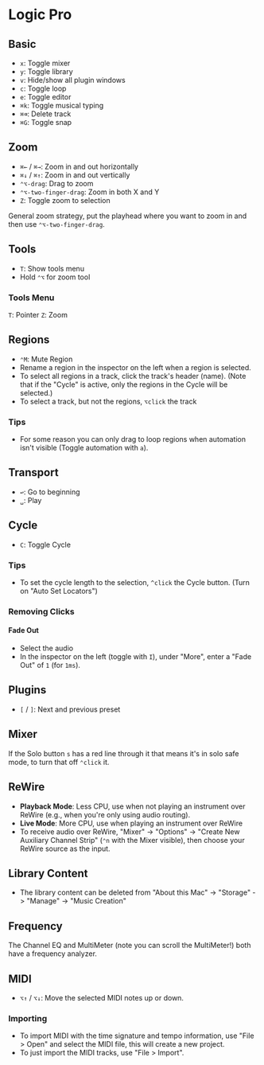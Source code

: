 # Logic Pro

## Basic

- `x`: Toggle mixer
- `y`: Toggle library
- `v`: Hide/show all plugin windows
- `c`: Toggle loop
- `e`: Toggle editor
- `⌘k`: Toggle musical typing
- `⌘⌫`: Delete track
- `⌘G`: Toggle snap

## Zoom

- `⌘←` / `⌘→`: Zoom in and out horizontally
- `⌘↓` / `⌘↑`: Zoom in and out vertically
- `⌃⌥-drag`: Drag to zoom
- `⌃⌥-two-finger-drag`: Zoom in both X and Y
- `Z`: Toggle zoom to selection

General zoom strategy, put the playhead where you want to zoom in and then use `⌃⌥-two-finger-drag`.

## Tools

- `T`: Show tools menu
- Hold `⌃⌥` for zoom tool

### Tools Menu

`T`: Pointer
`Z`: Zoom

## Regions

- `⌃M`: Mute Region
- Rename a region in the inspector on the left when a region is selected.
- To select all regions in a track, click the track's header (name). (Note that if the "Cycle" is active, only the regions in the Cycle will be selected.)
- To select a track, but not the regions, `⌥click` the track

### Tips

- For some reason you can only drag to loop regions when automation isn't visible (Toggle automation with `a`).

## Transport

- `↩`: Go to beginning
- `␣`: Play

## Cycle

- `C`: Toggle Cycle

### Tips

- To set the cycle length to the selection, `^click` the Cycle button. (Turn on "Auto Set Locators")

### Removing Clicks

#### Fade Out

- Select the audio
- In the inspector on the left (toggle with `I`), under "More", enter a "Fade Out" of `1` (for `1ms`).

## Plugins

- `[` / `]`: Next and previous preset

## Mixer

If the Solo button `s` has a red line through it that means it's in solo safe mode, to turn that off `⌃click` it.

## ReWire

- **Playback Mode**: Less CPU, use when not playing an instrument over ReWire (e.g., when you're only using audio routing).
- **Live Mode**: More CPU, use when playing an instrument over ReWire
- To receive audio over ReWire, "Mixer" -> "Options" -> "Create New Auxiliary Channel Strip" (`⌃n` with the Mixer visible), then choose your ReWire source as the input.

## Library Content

- The library content can be deleted from "About this Mac" -> "Storage" -> "Manage" -> "Music Creation"

## Frequency

The Channel EQ and MultiMeter (note you can scroll the MultiMeter!) both have a frequency analyzer.

## MIDI

- `⌥↑` / `⌥↓`: Move the selected MIDI notes up or down.

### Importing

- To import MIDI with the time signature and tempo information, use "File > Open" and select the MIDI file, this will create a new project.
- To just import the MIDI tracks, use "File > Import".

